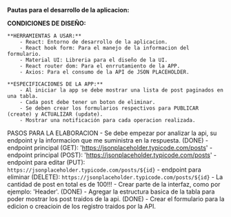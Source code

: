 
**Pautas para el desarrollo de la aplicacion:**

**CONDICIONES DE DISEÑO:**

    **HERRAMIENTAS A USAR:**
        - React: Entorno de desarrollo de la aplicacion.
        - React hook form: Para el manejo de la informacion del formulario.
        - Material UI: Libreria para el diseño de la UI.
        - React router dom: Para el enrrutamiento de la APP.
        - Axios: Para el consumo de la API de JSON PLACEHOLDER.
    
    **ESPECIFICACIONES DE LA APP:**
        - Al iniciar la app se debe mostrar una lista de post paginados en una tabla.
        - Cada post debe tener un boton de eliminar.
        - Se deben crear los formularios respectivos para PUBLICAR (create) y ACTUALIZAR (update).
        - Mostrar una notificación para cada operacion realizada.

PASOS PARA LA ELABORACION
    - Se debe empezar por analizar la api, su endpoint y la informacion que me suministra en la respuesta. (DONE)
        - endpoint principal (GET): 'https://jsonplaceholder.typicode.com/posts'
        - endpoint principal (POST): 'https://jsonplaceholder.typicode.com/posts'
        - endpoint para editar (PUT): `https://jsonplaceholder.typicode.com/posts/${id}`
        - endpoint para eliminar (DELETE): `https://jsonplaceholder.typicode.com/posts/${id}`
        - La cantidad de post en total es de 100!!!
    - Crear parte de la interfaz, como por ejemplo: 'Header'. (DONE)
    - Agregar la estructura basica de la tabla para poder mostrar los post traidos de la api. (DONE)
    - Crear el formulario para la edicion o creacioin de los registro traidos por la API.
    
